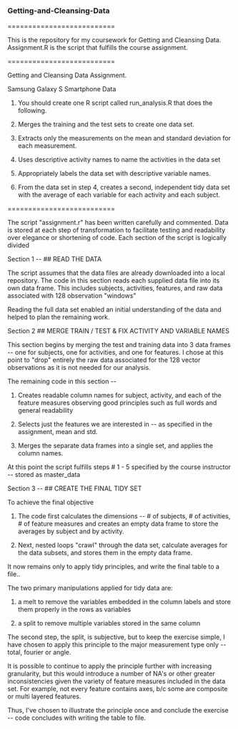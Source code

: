 
### Getting-and-Cleansing-Data
  ==========================

This is the repository for my coursework for Getting and Cleansing Data.
Assignment.R is the script that fulfills the course assignment.

  ==========================

Getting and Cleansing Data Assignment.

Samsung Galaxy S Smartphone Data

1. You should create one R script called run_analysis.R that does the following. 

2. Merges the training and the test sets to create one data set.

3. Extracts only the measurements on the mean and standard deviation for each measurement. 

4. Uses descriptive activity names to name the activities in the data set

5. Appropriately labels the data set with descriptive variable names. 

6. From the data set in step 4, creates a second, independent 
tidy data set with the average of each variable for each activity and each subject.

  ==========================
  
The script "assignment.r" has been written carefully and commented.
Data is stored at each step of transformation to facilitate testing and readability over elegance or shortening of code.
Each section of the script is logically divided

Section 1 -- ## READ THE DATA

The script assumes that the data files are already downloaded into a local repository.
The code in this section reads each supplied data file into its own data frame.
This includes subjects, activities, features, and raw data associated with 128 observation "windows"

Reading the full data set enabled an initial understanding of the data and helped to plan the remaining work.


Section 2 ## MERGE TRAIN / TEST & FIX ACTIVITY AND VARIABLE NAMES

This section begins by merging the test and training data into 3 data frames -- one for subjects, one for activities, and one for features.  I chose at this point to "drop" entirely the raw data associated for the 128 vector observations 
as it is not needed for our analysis.

The remaining code in this section  --

1) Creates readable column names for subject, activity, and each of the feature measures
    observing good principles such as full words and general readability

2) Selects just the features we are interested in -- as specified in the assignment, mean and std.

3) Merges the separate data frames into a single set, and applies the column names.

At this point the script fulfills steps # 1 - 5 specified by the course instructor  -- stored as master_data


Section 3 -- ## CREATE THE FINAL TIDY SET

To achieve the final objective

1) The code first calculates the dimensions -- # of subjects, # of activities, # of feature measures and creates an empty data frame to store the averages by subject and by activity.

2) Next, nested loops "crawl" through the data set, calculate averages for the data subsets, and stores them in the empty data frame.

It now remains only to apply tidy principles, and write the final table to a file..

The two primary manipulations applied for tidy data are:

1) a melt to remove the variables embedded in the column labels and store them properly in the rows as variables

2) a split to remove multiple variables stored in the same column

The second step, the split, is  subjective, but to keep the exercise simple, I have chosen to apply this principle 
to the major measurement type only -- total, fourier or angle.  

It is possible to continue to apply the principle further with increasing  granularity, but this would introduce a number of NA's or  other greater inconsistencies given the variety of feature measures included in the data set.  For example, not every feature contains axes, b/c some are composite or multi layered features.  

Thus, I've chosen to illustrate the principle once and conclude the exercise -- code concludes with writing the table to file. 








